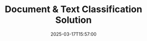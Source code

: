 ---
############################# Static ############################
layout: "family"
date:  2025-03-17T15:57:00
draft: false

product: "Classification"
product_tag: "classification"

lang: en

############################# Head ############################
head_title: ".NET API for Document & Text Classification and Sentiment Analysis"
head_description: "Powerful .NET library for document and text classification using IAB-2, Document, and Sentiment taxonomies. Supports multiple file formats and languages."

############################# Header ############################
title: "Document & Text Classification Solution"
description: |
  Easily classify documents and text using various taxonomies with our .NET API.

  Perform sentiment analysis and categorize content across multiple file formats and languages.

  Integrate advanced classification capabilities into your .NET applications with just a few lines of code.

############################# Supported Platforms ###############################
supported_platforms:
  enable: true
  head_title: "Choose your platform"
  title: "Platform independence"
  description: "GroupDocs.Classification for .NET is compatible with the following operating systems and frameworks:"
  details_link_title: "Learn more"

  items:
    # items loop
    - title: ".NET"
      description: GroupDocs.Classification for .NET
      color: "blue"
      tag: "net"
      link: "/classification/net/"
      features_link: "https://docs.groupdocs.com/classification/net/system-requirements/"
      features:
          # features loop
          - rows: "3"
            content: |
                    .NET Core 2.0 or later  .NET Framework 4.7 or higher
      
          # features loop
          - rows: "4"
            content: |
                    Windows Desktop (x64)  Windows Server (x64)  Windows Azure  Mac OS X x64 (10.12+)
      
          # features loop
          - rows: "3"
            content: |
                    Microsoft Visual Studio  JetBrains Rider  MonoDevelop
      
          # features loop
          - rows: "1"
            content: |
                    10+ file formats

############################# Features ###############################
features:
  enable: true
  title: "GroupDocs.Classification key features"
  description: "This solution helps you classify documents and text using various taxonomies, perform sentiment analysis, and integrate advanced classification capabilities into your .NET applications."

  items:
    # items loop
    - icon: "classify"
      title: "Multiple taxonomies"
      content: "Classify using IAB-2, Document, and Sentiment taxonomies."

    # items loop
    - icon: "format"
      title: "Wide format support"
      content: "Process various document formats including DOC, DOCX, PDF, and more."

    # items loop
    - icon: "analyze"
      title: "Sentiment analysis"
      content: "Perform sentiment classification for English and Chinese text."

    # items loop
    - icon: "integrate"
      title: "Easy integration"
      content: "Integrate classification capabilities with just a few lines of code."

############################# Code samples ############################
code_samples:
  enable: true
  title: "Classify documents with ease"
  description: "GroupDocs.Classification code examples"
  items:
    # code sample loop
    - title: "Classify PDF with IAB-2 Taxonomy"
      content: |
       GroupDocs.Classification allows you to easily classify PDF documents using the IAB-2 taxonomy. Simply specify the document path, desired number of results, and taxonomy type to get classification results.
      samples:
        - language: "C#"
          color: "blue"
          content: |
            ```csharp
            // Create an instance of the Classifier
            var classifier = new GroupDocs.Classification.Classifier();

            // Classify the document
            var response = classifier.Classify("document.pdf", ".", 3, Taxonomy.Iab2);

            // Print the best class and its probability
            Console.WriteLine($"Best class: {response.BestClassName}, Probability: {response.BestClassProbability}");
            ```

############################# Supported Formats ###############################
formats:
  enable: true
  title: "Supports 10+ file formats"
  description: "GroupDocs.Classification works with various popular document formats"

############################# Metrics ###############################
metrics:
  enable: true
  title: "In-depth metrics and insights"
  description: "Dive into our detailed metrics for a comprehensive view of our performance and growth."

  items:
    # items loop
    - number: "10+"
      title: "Supported Formats"
      content: "We support over 10 of the most widely used document formats."

    # items loop
    - number: "3"
      title: "Supported Taxonomies"
      content: "Classify content using IAB-2, Document, and Sentiment taxonomies."

    # items loop
    - number: "2"
      title: "Languages for Sentiment Analysis"
      content: "Perform sentiment classification in English and Chinese."

    # items loop
    - number: "4.7+"
      title: ".NET Framework Support"
      content: "Compatible with .NET Framework 4.7 or higher and .NET Core 2.0 or later."

############################# Actions ###############################
actions:
  enable: true
  title: "Ready to Get Started?"
  description: "Try GroupDocs.Classification features for free on your platform."

  items:
    # items loop
    - title: ".NET"
      color: "blue"
      link: "/classification/net/"

############################# FAQ ###############################
faq:
  enable: true
  title: "Frequently Asked Questions"
  description: "Answers to common questions about GroupDocs.Classification."

  items:
    # items loop
    - question: "What types of documents can I classify with GroupDocs.Classification?"
      answer: "GroupDocs.Classification supports various document formats including Microsoft Word (DOC, DOCX, RTF), OpenOffice (ODT), PDF, and plain text (TXT) files."

    # items loop
    - question: "Can I use GroupDocs.Classification for sentiment analysis?"
      answer: "Yes, GroupDocs.Classification supports sentiment analysis for both English and Chinese text, allowing you to determine the sentiment of documents or text snippets."

    # items loop
    - question: "Is it possible to integrate GroupDocs.Classification into my existing .NET application?"
      answer: "Absolutely! GroupDocs.Classification offers a user-friendly API that can be easily integrated into your .NET applications with just a few lines of code. It's designed to seamlessly work with your existing workflows."

############################# Cloud Links ###############################
cloud_links:
  enable: false

############################# App links ###############################
app_links:
  enable: false
---